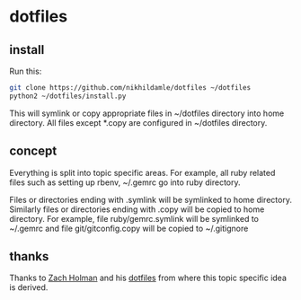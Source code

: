 # dotfiles

## install

Run this:

```sh
git clone https://github.com/nikhildamle/dotfiles ~/dotfiles
python2 ~/dotfiles/install.py
```

This will symlink or copy appropriate files in ~/dotfiles directory into home
directory. All files except *.copy are configured in ~/dotfiles directory.

## concept

Everything is split into topic specific areas. For example, all ruby related
files such as setting up rbenv, ~/.gemrc go into ruby directory.

Files or directories ending with .symlink will be symlinked to home directory.
Similarly files or directories ending with .copy will be copied to home directory.
For example, file ruby/gemrc.symlink will be symlinked to ~/.gemrc and file
git/gitconfig.copy will be copied to ~/.gitignore

## thanks
Thanks to [Zach Holman](http://zachholman.com/) and his [dotfiles](https://github.com/holman/dotfiles)
from where this topic specific idea is derived.
